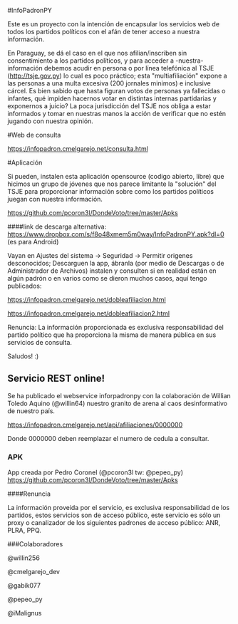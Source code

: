 #InfoPadronPY

Este es un proyecto con la intención de encapsular los servicios web de todos los partidos políticos con el afán de tener acceso a nuestra información.

En Paraguay, se dá el caso en el que nos afilian/inscriben sin consentimiento a los partidos políticos, y para acceder a -nuestra- información debemos acudir en persona o por línea telefónica al TSJE (http://tsje.gov.py) lo cual es poco práctico; esta "multiafiliación" expone a las personas a una multa excesiva (200 jornales minimos) e inclusive cárcel. Es bien sabido que hasta figuran votos de personas ya fallecidas o infantes, qué impiden hacernos votar en distintas internas partidarias y exponernos a juicio? La poca jurisdicción del TSJE nos obliga a estar informados y tomar en nuestras manos la acción de verificar que no estén jugando con nuestra opinión.

#Web de consulta

https://infopadron.cmelgarejo.net/consulta.html

#Aplicación

Si pueden, instalen esta aplicación opensource (codigo abierto, libre) que hicimos un grupo de jóvenes que nos parece limitante la "solución" del TSJE para proporcionar información sobre como los partidos políticos juegan con nuestra información.

https://github.com/pcoron3l/DondeVoto/tree/master/Apks

####link de descarga alternativa:
https://www.dropbox.com/s/f8o48xmem5m0way/InfoPadronPY.apk?dl=0 (es para Android)

Vayan en Ajustes del sistema -> Seguridad -> Permitir origenes desconocidos; Descarguen la app, ábranla (por medio de Descargas o de Administrador de Archivos) instalen y consulten si en realidad están en algún padrón o en varios como se dieron muchos casos, aquí tengo publicados:

https://infopadron.cmelgarejo.net/dobleafiliacion.html

https://infopadron.cmelgarejo.net/dobleafiliacion2.html

Renuncia: La información proporcionada es exclusiva responsabilidad del partido político que ha proporciona la misma de manera pública en sus servicios de consulta.

Saludos! :)

## Servicio REST online!

Se ha publicado el webservice inforpadronpy con la colaboración de Willian Toledo Aquino (@willin64) nuestro granito de arena al caos desinformativo de nuestro país.

https://infopadron.cmelgarejo.net/api/afiliaciones/0000000

Donde 0000000 deben reemplazar el numero de cedula a consultar.

### APK

App creada por Pedro Coronel (@pcoron3l tw: @pepeo_py)
https://github.com/pcoron3l/DondeVoto/tree/master/Apks

####Renuncia

La información proveida por el servicio, es exclusiva responsabilidad de los partidos, estos servicios son de acceso público, este servicio es sólo un proxy o canalizador de los siguientes padrones de acceso público: ANR, PLRA, PPQ.

###Colaboradores

@willin256

@cmelgarejo_dev

@gabik077

@pepeo_py

@iMalignus
